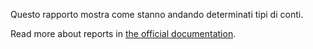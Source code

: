 Questo rapporto mostra come stanno andando determinati tipi di conti.

Read more about reports in [the official documentation](https://docs.firefly-iii.org/advanced-concepts/reports).